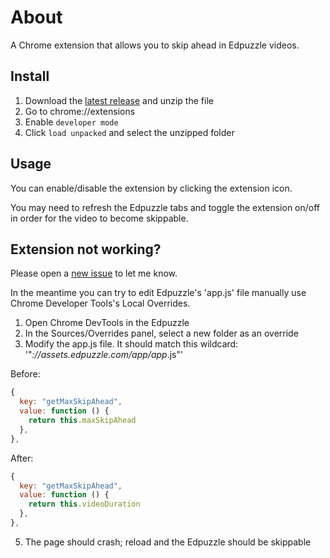 # About
A Chrome extension that allows you to skip ahead in Edpuzzle videos.

## Install
1. Download the [latest release](https://github.com/maxwellmlin/edpuzzle-skip/zipball/main) and unzip the file
2. Go to chrome://extensions
3. Enable `developer mode`
4. Click `load unpacked` and select the unzipped folder

## Usage
You can enable/disable the extension by clicking the extension icon.

You may need to refresh the Edpuzzle tabs and toggle the extension on/off in order for the video to become skippable.

## Extension not working?
Please open a [new issue](https://github.com/maxwellmlin/edpuzzle-skip/issues) to let me know.

In the meantime you can try to edit Edpuzzle's 'app.js' file manually use Chrome Developer Tools's Local Overrides.
1. Open Chrome DevTools in the Edpuzzle
2. In the Sources/Overrides panel, select a new folder as an override
3. Modify the app.js file. It should match this wildcard: '"*://assets.edpuzzle.com/app/app*.js"'

Before:
```javascript
{
  key: "getMaxSkipAhead",
  value: function () {
    return this.maxSkipAhead
  },
},
```

After:
```javascript
{
  key: "getMaxSkipAhead",
  value: function () {
    return this.videoDuration
  },
},
```

5. The page should crash; reload and the Edpuzzle should be skippable
